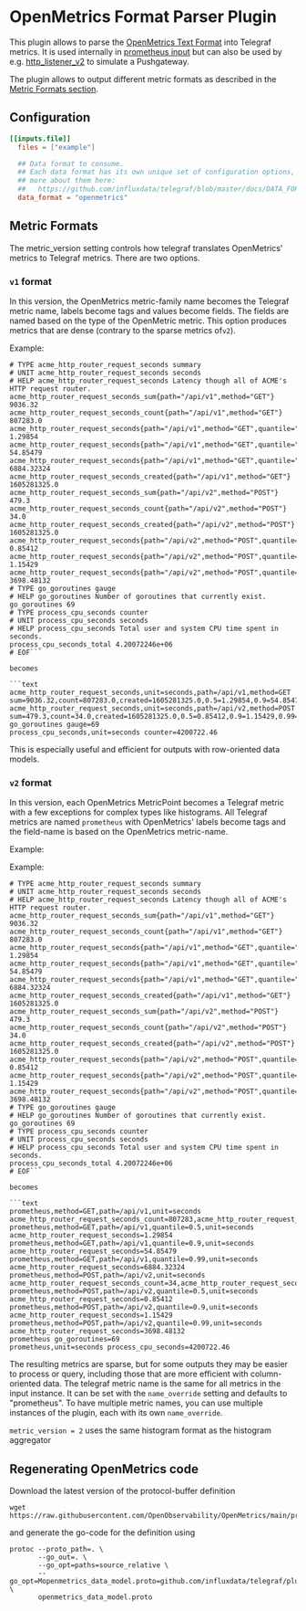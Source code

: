 # OpenMetrics Format Parser Plugin

This plugin allows to parse the [OpenMetrics Text Format][] into Telegraf
metrics. It is used internally in [prometheus input](/plugins/inputs/prometheus)
but can also be used by e.g.
[http_listener_v2](/plugins/inputs/http_listener_v2) to simulate a Pushgateway.

The plugin allows to output different metric formats as described in the
[Metric Formats section](#metric-formats).

[OpenMetrics Text Format]: https://github.com/prometheus/OpenMetrics/blob/v1.0.0/specification/OpenMetrics.md

## Configuration

```toml
[[inputs.file]]
  files = ["example"]

  ## Data format to consume.
  ## Each data format has its own unique set of configuration options, read
  ## more about them here:
  ##   https://github.com/influxdata/telegraf/blob/master/docs/DATA_FORMATS_INPUT.md
  data_format = "openmetrics"

```

## Metric Formats

The metric_version setting controls how telegraf translates OpenMetrics'
metrics to Telegraf metrics. There are two options.

### `v1` format

In this version, the OpenMetrics metric-family name becomes the Telegraf metric
name, labels become tags and values become fields. The fields are named based
on the type of the OpenMetric metric. This option produces metrics that are
dense (contrary to the sparse metrics of`v2`).

Example:

```text
# TYPE acme_http_router_request_seconds summary
# UNIT acme_http_router_request_seconds seconds
# HELP acme_http_router_request_seconds Latency though all of ACME's HTTP request router.
acme_http_router_request_seconds_sum{path="/api/v1",method="GET"} 9036.32
acme_http_router_request_seconds_count{path="/api/v1",method="GET"} 807283.0
acme_http_router_request_seconds{path="/api/v1",method="GET",quantile="0.5"} 1.29854
acme_http_router_request_seconds{path="/api/v1",method="GET",quantile="0.9"} 54.85479
acme_http_router_request_seconds{path="/api/v1",method="GET",quantile="0.99"} 6884.32324
acme_http_router_request_seconds_created{path="/api/v1",method="GET"} 1605281325.0
acme_http_router_request_seconds_sum{path="/api/v2",method="POST"} 479.3
acme_http_router_request_seconds_count{path="/api/v2",method="POST"} 34.0
acme_http_router_request_seconds_created{path="/api/v2",method="POST"} 1605281325.0
acme_http_router_request_seconds{path="/api/v2",method="POST",quantile="0.5"} 0.85412
acme_http_router_request_seconds{path="/api/v2",method="POST",quantile="0.9"} 1.15429
acme_http_router_request_seconds{path="/api/v2",method="POST",quantile="0.99"} 3698.48132
# TYPE go_goroutines gauge
# HELP go_goroutines Number of goroutines that currently exist.
go_goroutines 69
# TYPE process_cpu_seconds counter
# UNIT process_cpu_seconds seconds
# HELP process_cpu_seconds Total user and system CPU time spent in seconds.
process_cpu_seconds_total 4.20072246e+06
# EOF```

becomes

```text
acme_http_router_request_seconds,unit=seconds,path=/api/v1,method=GET sum=9036.32,count=807283.0,created=1605281325.0,0.5=1.29854,0.9=54.85479,0.99=6884.32324
acme_http_router_request_seconds,unit=seconds,path=/api/v2,method=POST sum=479.3,count=34.0,created=1605281325.0,0.5=0.85412,0.9=1.15429,0.99=3698.48132
go_goroutines gauge=69
process_cpu_seconds,unit=seconds counter=4200722.46
```

This is especially useful and efficient for outputs with row-oriented data
models.

### `v2` format

In this version, each OpenMetrics MetricPoint becomes a Telegraf metric with
a few exceptions for complex types like histograms. All Telegraf metrics are
named `prometheus` with OpenMetrics' labels become tags and the field-name is
based on the OpenMetrics metric-name.

Example:

Example:

```text
# TYPE acme_http_router_request_seconds summary
# UNIT acme_http_router_request_seconds seconds
# HELP acme_http_router_request_seconds Latency though all of ACME's HTTP request router.
acme_http_router_request_seconds_sum{path="/api/v1",method="GET"} 9036.32
acme_http_router_request_seconds_count{path="/api/v1",method="GET"} 807283.0
acme_http_router_request_seconds{path="/api/v1",method="GET",quantile="0.5"} 1.29854
acme_http_router_request_seconds{path="/api/v1",method="GET",quantile="0.9"} 54.85479
acme_http_router_request_seconds{path="/api/v1",method="GET",quantile="0.99"} 6884.32324
acme_http_router_request_seconds_created{path="/api/v1",method="GET"} 1605281325.0
acme_http_router_request_seconds_sum{path="/api/v2",method="POST"} 479.3
acme_http_router_request_seconds_count{path="/api/v2",method="POST"} 34.0
acme_http_router_request_seconds_created{path="/api/v2",method="POST"} 1605281325.0
acme_http_router_request_seconds{path="/api/v2",method="POST",quantile="0.5"} 0.85412
acme_http_router_request_seconds{path="/api/v2",method="POST",quantile="0.9"} 1.15429
acme_http_router_request_seconds{path="/api/v2",method="POST",quantile="0.99"} 3698.48132
# TYPE go_goroutines gauge
# HELP go_goroutines Number of goroutines that currently exist.
go_goroutines 69
# TYPE process_cpu_seconds counter
# UNIT process_cpu_seconds seconds
# HELP process_cpu_seconds Total user and system CPU time spent in seconds.
process_cpu_seconds_total 4.20072246e+06
# EOF```

becomes

```text
prometheus,method=GET,path=/api/v1,unit=seconds acme_http_router_request_seconds_count=807283,acme_http_router_request_seconds_created=1605281325,acme_http_router_request_seconds_sum=9036.32
prometheus,method=GET,path=/api/v1,quantile=0.5,unit=seconds acme_http_router_request_seconds=1.29854
prometheus,method=GET,path=/api/v1,quantile=0.9,unit=seconds acme_http_router_request_seconds=54.85479
prometheus,method=GET,path=/api/v1,quantile=0.99,unit=seconds acme_http_router_request_seconds=6884.32324
prometheus,method=POST,path=/api/v2,unit=seconds acme_http_router_request_seconds_count=34,acme_http_router_request_seconds_created=1605281325,acme_http_router_request_seconds_sum=479.3
prometheus,method=POST,path=/api/v2,quantile=0.5,unit=seconds acme_http_router_request_seconds=0.85412
prometheus,method=POST,path=/api/v2,quantile=0.9,unit=seconds acme_http_router_request_seconds=1.15429
prometheus,method=POST,path=/api/v2,quantile=0.99,unit=seconds acme_http_router_request_seconds=3698.48132
prometheus go_goroutines=69
prometheus,unit=seconds process_cpu_seconds=4200722.46
```

The resulting metrics are sparse, but for some outputs they may be easier to
process or query, including those that are more efficient with column-oriented
data. The telegraf metric name is the same for all metrics in the input
instance. It can be set with the `name_override` setting and defaults to
"prometheus". To have multiple metric names, you can use multiple instances of
the plugin, each with its own `name_override`.

`metric_version = 2` uses the same histogram format as the histogram aggregator

## Regenerating OpenMetrics code

Download the latest version of the protocol-buffer definition

```text
wget https://raw.githubusercontent.com/OpenObservability/OpenMetrics/main/proto/openmetrics_data_model.proto
```

and generate the go-code for the definition using

```text
protoc --proto_path=. \
       --go_out=. \
       --go_opt=paths=source_relative \
       --go_opt=Mopenmetrics_data_model.proto=github.com/influxdata/telegraf/plugins/parsers/openmetrics \
       openmetrics_data_model.proto
```
